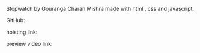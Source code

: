 Stopwatch by Gouranga Charan Mishra made with html , css and javascript.

GitHub:

hoisting link:

preview video link:
